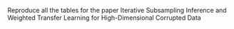 Reproduce all the tables for the paper Iterative Subsampling Inference and Weighted Transfer Learning for High-Dimensional Corrupted Data

